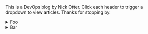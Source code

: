 This is a DevOps blog by Nick Otter. Click each header to trigger a dropdown to view articles. Thanks for stopping by.

<details>
  <summary markdown='span'>Foo</summary>
     <div class="tip" markdown="1">## Foo
      [foo](#)<br>
      
</details>

<details><summary>Bar</summary>

</details>
